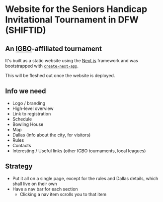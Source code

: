 # Website for the Seniors Handicap Invitational Tournament in DFW (SHIFTID)
## An [IGBO](http://www.igbo.org)-affiliated tournament

It's built as a static website using the [Next.js](http://nextjs.org) framework and was bootstrapped with [`create-next-app`](https://github.com/vercel/next.js/tree/canary/packages/create-next-app).

This will be fleshed out once the website is deployed.

## Info we need

- Logo / branding
- High-level overview
- Link to registration
- Schedule
- Bowling House
- Map
- Dallas (info about the city, for visitors)
- Rules
- Contacts
- Interesting / Useful links (other IGBO tournaments, local leagues)

## Strategy

- Put it all on a single page, except for the rules and Dallas details, which shall live on their own
- Have a nav bar for each section
    - Clicking a nav item scrolls you to that item
